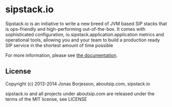 sipstack.io
=======

Sipstack.io is an initiative to write a new breed of JVM based SIP stacks that is ops-friendly and high-performing out-of-the-box. It comes with sophisticated configuration, io.sipstack.application.application metrics and operational tools, allowing you and your team to build a production ready SIP service in the shortest amount of time possible

For more information, please see [the documentation](http://www.sipstack.io).


License
-------

Copyright (c) 2013-2014 Jonas Borjesson, aboutsip.com, sipstack.io

sipstack.io and all projects under aboutsip.com are released under the terms of the MIT license, see LICENSE
